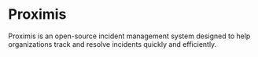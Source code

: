# Proximis

Proximis is an open-source incident management system designed to help organizations track and resolve incidents quickly and efficiently. 
